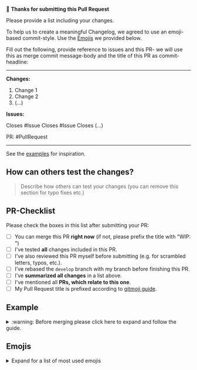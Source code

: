 :tada: **Thanks for submitting this Pull Request**

Please provide a list including your changes.

To help us to create a meaningful Changelog, we agreed 
to use an emoji-based commit-style. Use the [Emojis](emojis)
we provided below.

Fill out the following, provide reference to issues
and this PR- we will use this as merge commit message-body
and the title of this PR as commit-headline:

---

**Changes:**

1. Change 1
2. Change 2
3. (...)


**Issues:**

Closes #Issue
Closes #Issue
Closes (...)

PR: #PullRequest

---

See the [examples](#example) for inspiration.

## How can others test the changes?

> Describe how others can test your changes (you can remove this section for typo fixes etc.)

## PR-Checklist

Please check the boxes in this list after submitting your PR:

- [ ] You can merge this PR **right now** (if not, please prefix the title with "WIP: ")
- [ ] I've tested **all** changes included in this PR.
- [ ] I've also reviewed this PR myself before submitting (e.g. for scrambled letters, typos, etc.).
- [ ] I've rebased the `develop` branch with my branch before finishing this PR.
- [ ] I've **summarized all changes** in a list above.
- [ ] I've mentioned all **PRs, which relate to this one**.
- [ ] My Pull Request title is prefixed according to [gitmoji guide](https://gitmoji.carloscuesta.me/).

## Example

<details>
<summary>
:warning: Before merging please click here to expand and follow the guide.
</summary>
<br>

Please use `:twisted_rightwards_arrows:` at the beginning of your merge commit title.

Example:

<pre>
<code>
:twisted_rightwards_arrows: :bug: Fix Wrong Text Decoration at ...
</code>
</pre>

To get your commit message, just copy the first part of this pull request.

Example:
<pre>
<code>
**Changes:**

- Fixes Wrong Text Decoration at ...
- Fixes some typos
- ...

Closes: #NumberOfFixedIssue
PR: #NumberOfThisPR
</code>
</pre>
</details>

## Emojis

<details>
<summary>
Expand for a list of most used emojis
</summary>
<br>

Please prefix your commit messages with an Emoji.

Ref: https://gitmoji.carloscuesta.me/

| Description            | Glyphe             | Emoji  |
|------------------------|--------------------|--------|
| New Feature            | `:sparkles:`       | ✨     |
| Bugfix                 | `:bug:`            | 🐛     |
| Performance            | `:racehorse:`      | 🐎     |
| Cosmetic               | `:lipstick:`       | 💄     |
| Tooling                | `:wrench:`         | 🔧     |
| Tests                  | `:rotating_light:` | 🚨     |
| Removing Stuff         | `:fire:`           | 🔥     |
| Work In Progress (WIP) | `:construction:`   | 🚧     |
| Routen                 | `:busstop:`        | 🚏     |
| Formatting             | `:art:`            | 🎨     |
| Dependencies Upgrade   | `:arrow_up:`       | ⬆️      |
| Dependencies Downgrade | `:arrow_down:`     | ⬇️      |

</details>
